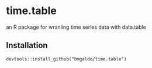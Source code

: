 # time.table
an R package for wranling time series data with data.table

## Installation
```{r}
devtools::install_github("bmgaldo/time.table")
```
